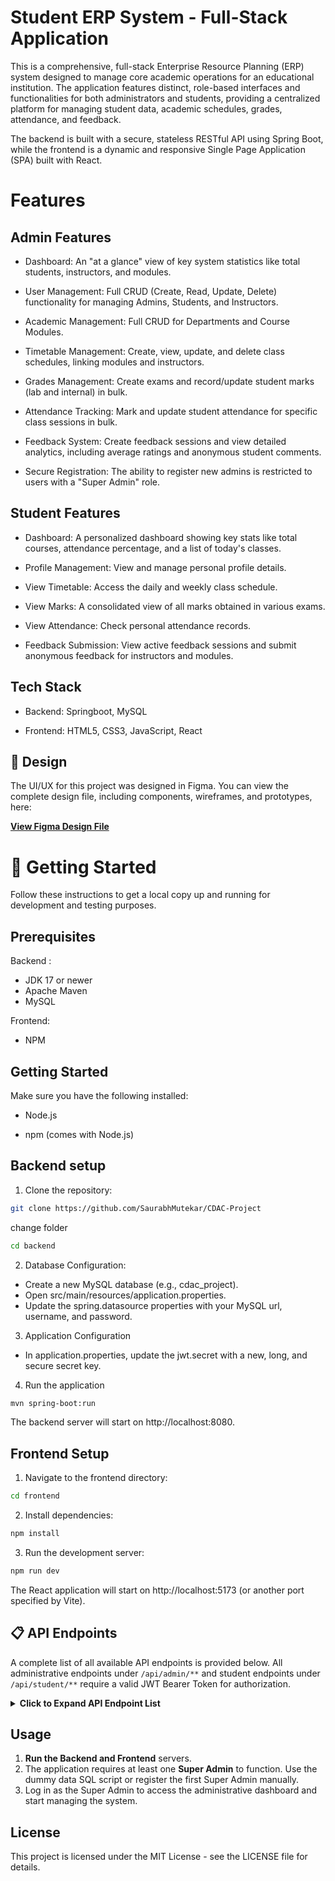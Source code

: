 # Student ERP System - Full-Stack Application

This is a comprehensive, full-stack Enterprise Resource Planning (ERP) system designed to manage core academic operations for an educational institution. The application features distinct, role-based interfaces and functionalities for both administrators and students, providing a centralized platform for managing student data, academic schedules, grades, attendance, and feedback.

The backend is built with a secure, stateless RESTful API using Spring Boot, while the frontend is a dynamic and responsive Single Page Application (SPA) built with React.

# Features

## Admin Features

- Dashboard: An "at a glance" view of key system statistics like total students, instructors, and modules.

- User Management: Full CRUD (Create, Read, Update, Delete) functionality for managing Admins, Students, and Instructors.

- Academic Management: Full CRUD for Departments and Course Modules.

- Timetable Management: Create, view, update, and delete class schedules, linking modules and instructors.

- Grades Management: Create exams and record/update student marks (lab and internal) in bulk.

- Attendance Tracking: Mark and update student attendance for specific class sessions in bulk.

- Feedback System: Create feedback sessions and view detailed analytics, including average ratings and anonymous student comments.

- Secure Registration: The ability to register new admins is restricted to users with a "Super Admin" role.

## Student Features

- Dashboard: A personalized dashboard showing key stats like total courses, attendance percentage, and a list of today's classes.

- Profile Management: View and manage personal profile details.

- View Timetable: Access the daily and weekly class schedule.

- View Marks: A consolidated view of all marks obtained in various exams.

- View Attendance: Check personal attendance records.

- Feedback Submission: View active feedback sessions and submit anonymous feedback for instructors and modules.

## Tech Stack

- Backend: Springboot, MySQL

- Frontend: HTML5, CSS3, JavaScript, React

## 🎨 Design

The UI/UX for this project was designed in Figma. You can view the complete design file, including components, wireframes, and prototypes, here:

[**View Figma Design File**](https://www.figma.com/design/OXH5baVMXqzpIT1g49ek9O/CDAC-ERP?node-id=4023-7063&p=f&t=brHIg17ewuVR0Sz6-0)

# 🚀 Getting Started

Follow these instructions to get a local copy up and running for development and testing purposes.

## Prerequisites

Backend :

- JDK 17 or newer
- Apache Maven
- MySQL

Frontend:

- NPM

## Getting Started

Make sure you have the following installed:

- Node.js

- npm (comes with Node.js)

## Backend setup

1. Clone the repository:

```bash
git clone https://github.com/SaurabhMutekar/CDAC-Project
```

change folder

```bash
cd backend
```

2. Database Configuration:

- Create a new MySQL database (e.g., cdac_project).
- Open src/main/resources/application.properties.
- Update the spring.datasource properties with your MySQL url, username, and password.

3. Application Configuration

- In application.properties, update the jwt.secret with a new, long, and secure secret key.

4. Run the application

```bash
mvn spring-boot:run
```

The backend server will start on http://localhost:8080.

## Frontend Setup

1. Navigate to the frontend directory:

```bash
cd frontend
```

2. Install dependencies:

```bash
npm install
```

3. Run the development server:

```bash
npm run dev
```

The React application will start on http://localhost:5173 (or another port specified by Vite).

## 📋 API Endpoints

A complete list of all available API endpoints is provided below. All administrative endpoints under `/api/admin/**` and student endpoints under `/api/student/**` require a valid JWT Bearer Token for authorization.

<details>
<summary><strong>Click to Expand API Endpoint List</strong></summary>

### Authentication

| HTTP Method | URL Path                   | Description                                       |
| :---------- | :------------------------- | :------------------------------------------------ |
| `POST`      | `/api/auth/register/admin` | (Super Admin Only) Registers a new administrator. |
| `POST`      | `/api/auth/login`          | Logs in a user and returns a JWT.                 |

### Admin Management

| HTTP Method | URL Path                 | Description                        |
| :---------- | :----------------------- | :--------------------------------- |
| `GET`       | `/api/admin/admins`      | Gets a list of all administrators. |
| `GET`       | `/api/admin/admins/{id}` | Gets a single administrator.       |
| `PUT`       | `/api/admin/admins/{id}` | Updates an administrator.          |
| `DELETE`    | `/api/admin/admins/{id}` | Deletes an administrator.          |

### Department Management

| HTTP Method | URL Path                | Description                     |
| :---------- | :---------------------- | :------------------------------ |
| `POST`      | `/api/departments`      | Creates a new department.       |
| `GET`       | `/api/departments`      | Gets a list of all departments. |
| `GET`       | `/api/departments/{id}` | Gets a single department.       |
| `PUT`       | `/api/departments/{id}` | Updates a department.           |
| `DELETE`    | `/api/departments/{id}` | Deletes a department.           |

### Instructor Management

| HTTP Method | URL Path                      | Description                               |
| :---------- | :---------------------------- | :---------------------------------------- |
| `POST`      | `/api/admin/instructors`      | Creates a new instructor.                 |
| `GET`       | `/api/admin/instructors`      | Gets a paginated list of all instructors. |
| `GET`       | `/api/admin/instructors/{id}` | Gets a single instructor.                 |
| `PUT`       | `/api/admin/instructors/{id}` | Updates an instructor.                    |
| `DELETE`    | `/api/admin/instructors/{id}` | Deletes an instructor.                    |

### Student Management (by Admin)

| HTTP Method | URL Path                    | Description                            |
| :---------- | :-------------------------- | :------------------------------------- |
| `POST`      | `/api/admin/students`       | Creates a new student.                 |
| `GET`       | `/api/admin/students`       | Gets a paginated list of all students. |
| `GET`       | `/api/admin/students/{prn}` | Gets a single student.                 |
| `PUT`       | `/api/admin/students/{prn}` | Updates a student.                     |
| `DELETE`    | `/api/admin/students/{prn}` | Deletes a student.                     |

### Module Management

| HTTP Method | URL Path                        | Description                           |
| :---------- | :------------------------------ | :------------------------------------ |
| `POST`      | `/api/admin/modules`            | Creates a new module.                 |
| `GET`       | `/api/admin/modules`            | Gets a paginated list of all modules. |
| `GET`       | `/api/admin/modules/{moduleId}` | Gets a single module.                 |
| `PUT`       | `/api/admin/modules/{moduleId}` | Updates a module.                     |
| `DELETE`    | `/api/admin/modules/{moduleId}` | Deletes a module.                     |

### Timetable Management

| HTTP Method | URL Path               | Description                    |
| :---------- | :--------------------- | :----------------------------- |
| `POST`      | `/api/admin/timetable` | Creates a new timetable entry. |
| `GET`       | `/api/admin/timetable` | Gets all timetable entries.    |

### Grades Management

| HTTP Method | URL Path                                      | Description                                     |
| :---------- | :-------------------------------------------- | :---------------------------------------------- |
| `POST`      | `/api/admin/exams`                            | Creates a new exam.                             |
| `GET`       | `/api/admin/exams`                            | Gets all exams.                                 |
| `POST`      | `/api/admin/scores/bulk`                      | Records or updates marks for multiple students. |
| `GET`       | `/api/admin/scores/exam/{examId}`             | Gets all scores for a specific exam.            |
| `GET`       | `/api/admin/scores/exam/{examId}/marks-sheet` | Gets a paginated marks entry sheet.             |

### Attendance Management

| HTTP Method | URL Path                                     | Description                                        |
| :---------- | :------------------------------------------- | :------------------------------------------------- |
| `POST`      | `/api/admin/attendance`                      | Marks attendance for a single student.             |
| `POST`      | `/api/admin/attendance/bulk`                 | Marks or updates attendance for multiple students. |
| `PUT`       | `/api/admin/attendance/{id}`                 | Updates a single attendance record.                |
| `DELETE`    | `/api/admin/attendance/{id}`                 | Deletes a single attendance record.                |
| `GET`       | `/api/admin/attendance/session/{id}`         | Gets paginated attendance for a class session.     |
| `GET`       | `/api/admin/attendance/session/{id}/by-date` | Gets paginated attendance on a specific date.      |

### Feedback

| HTTP Method | URL Path                                      | Description                                     |
| :---------- | :-------------------------------------------- | :---------------------------------------------- |
| `POST`      | `/api/student/feedback/submit`                | (Student) Submits feedback.                     |
| `GET`       | `/api/student/feedback/sessions/active`       | (Student) Gets active feedback sessions.        |
| `POST`      | `/api/admin/feedback/sessions`                | (Admin) Creates a new feedback session.         |
| `GET`       | `/api/admin/feedback/instructors`             | (Admin) Gets instructors with feedback status.  |
| `GET`       | `/api/admin/feedback/sessions/{id}/stats`     | (Admin) Gets statistics for a feedback session. |
| `GET`       | `/api/admin/feedback/sessions/{id}/anonymous` | (Admin) Gets anonymous feedback for a session.  |
| `DELETE`    | `/api/admin/feedback/{feedbackId}`            | (Admin) Deletes a feedback record.              |

### Student Endpoints

| HTTP Method | URL Path                                | Description                         |
| :---------- | :-------------------------------------- | :---------------------------------- |
| `GET`       | `/api/student/dashboard/stats`          | Gets dashboard statistics.          |
| `GET`       | `/api/student/dashboard/todays-classes` | Gets today's class schedule.        |
| `GET`       | `/api/student/profile`                  | Gets the student's profile details. |
| `GET`       | `/api/student/my-marks`                 | Gets a list of all marks.           |

### Monitoring (Actuator)

| HTTP Method | URL Path           | Description                            |
| :---------- | :----------------- | :------------------------------------- |
| `GET`       | `/actuator/health` | Shows the application's health status. |
| `GET`       | `/actuator/info`   | Shows custom application info.         |

</details>

## Usage

1.  **Run the Backend and Frontend** servers.
2.  The application requires at least one **Super Admin** to function. Use the dummy data SQL script or register the first Super Admin manually.
3.  Log in as the Super Admin to access the administrative dashboard and start managing the system.

## License

This project is licensed under the MIT License - see the LICENSE file for details.
